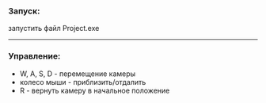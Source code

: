 ### Запуск:
запустить файл Project.exe
_____
### Управление:
  - W, A, S, D - перемещение камеры
  - колесо мыши - приблизить/отдалить
  - R - вернуть камеру в начальное положение
